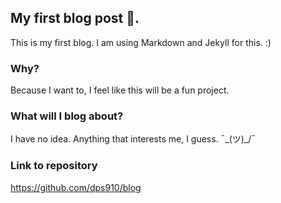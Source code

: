 ## My first blog post 👋.

This is my first blog. I am using Markdown and Jekyll for this. :)

### Why?

Because I want to, I feel like this will be a fun project.

### What will I blog about?

I have no idea. Anything that interests me, I guess. ¯\_(ツ)_/¯

### Link to repository
https://github.com/dps910/blog
